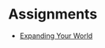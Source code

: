 # Assignments

- [Expanding Your World](/handbook/curriculum/fundamentals/modules/html-css/lessons/intro-to-css/assignments/expanding-your-world)
